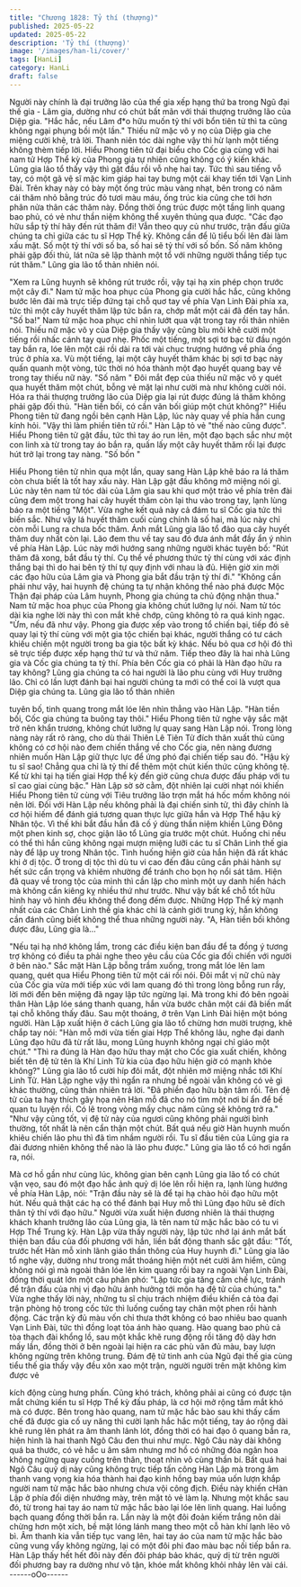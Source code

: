 ```yaml
---
title: "Chương 1828: Tỷ thí (thượng)"
published: 2025-05-22
updated: 2025-05-22
description: 'Tỷ thí (thượng)'
image: '/images/han-li/cover/'
tags: [HanLi]
category: HanLi
draft: false
---
```


Người này chính là đại trưởng lão của thế gia xếp hạng thứ ba
trong Ngũ đại thế gia - Lâm gia, dường như có chút bất mãn với
thái thượng trưởng lão của Diệp gia.
"Hắc hắc, nếu Lâm đ*o hữu muốn tỷ thí với bổn tiên tử thì ta cũng
không ngại phụng bồi một lần." Thiếu nữ mặc võ y nọ của Diệp
gia che miệng cười khẽ, trả lời.
Thanh niên tóc dài nghe vậy thì hừ lạnh một tiếng không thèm
tiếp lời.
Hiểu Phong tiên tử đại biểu cho Cốc gia cùng với hai nam tử Hợp
Thể kỳ của Phong gia tự nhiên cũng không có ý kiến khác.
Lũng gia lão tổ thấy vậy thì gật đầu rồi vỗ nhẹ hai tay.
Tức thì sau tiếng vỗ tay, có một gã vệ sĩ mặc kim giáp hai tay
bưng một cái khay tiến tới Vạn Linh Đài.
Trên khay này có bày một ống trúc màu vàng nhạt, bên trong có
năm cái thăm nhỏ bằng trúc đỏ tươi màu máu, ống trúc kia cũng
che tới hơn phân nửa thân các thăm này.
Đồng thời ống trúc được một tầng linh quang bao phủ, có vẻ như
thần niệm không thể xuyên thủng qua được.
"Các đạo hữu sắp tỷ thí hãy đến rút thăm đi! Vẫn theo quy củ như
trước, trận đấu giữa chúng ta chỉ giữa các tu sĩ Hợp Thể kỳ.
Không cần để lũ tiểu bối lên đài làm xấu mặt. Số một tỷ thí với số
ba, số hai sẽ tỷ thí với số bốn. Số năm không phải gặp đối thủ, lát
nữa sẽ lập thành một tổ với những người thắng tiếp tục rút thăm."
Lũng gia lão tổ thản nhiên nói.

"Xem ra Lũng huynh sẽ không rút trước rồi, vậy tại hạ xin phép
chọn trước một cây đi." Nam tử mặc hoa phục của Phong gia
cười hắc hắc, cũng không bước lên đài mà trực tiếp đứng tại chỗ
quơ tay về phía Vạn Linh Đài phía xa, tức thì một cây huyết thăm
lập tức bắn ra, chớp mắt một cái đã đến tay hắn.
"Số ba!" Nam tử mặc hoa phục chỉ nhìn lướt qua vật trong tay rồi
thản nhiên nói.
Thiếu nữ mặc võ y của Diệp gia thấy vậy cũng bĩu môi khẽ cười
một tiếng rồi nhấc cánh tay quơ nhẹ.
Phốc một tiếng, một sợi tơ bạc từ đầu ngón tay bắn ra, lóe lên
một cái rồi dài ra tới vài chục trượng hướng về phía ống trúc ở
phía xa.
Vù một tiếng, lại một cây huyết thăm khác bị sợi tơ bạc này quấn
quanh một vòng, tức thời nó hóa thành một đạo huyết quang bay
về trong tay thiếu nữ này.
"Số năm "
Đôi mắt đẹp của thiếu nữ mặc võ y quét qua huyết thăm một chút,
bỗng vẻ mặt lại như cười mà như không cười nói.
Hóa ra thái thượng trưởng lão của Diệp gia lại rút được đúng lá
thăm không phải gặp đối thủ.
"Hàn tiền bối, có cần vãn bối giúp một chút không?" Hiểu Phong
tiên tử đang ngồi bên cạnh Hàn Lập, lúc này quay về phía hắn
cung kính hỏi.
"Vậy thì làm phiền tiên tử rồi." Hàn Lập tỏ vẻ "thế nào cũng được".
Hiểu Phong tiên tử gật đầu, tức thì tay áo run lên, một đạo bạch
sắc như một con linh xà từ trong tay áo bắn ra, quấn lấy một cây
huyết thăm rồi lại được hút trở lại trong tay nàng.
"Số bốn "

Hiểu Phong tiên tử nhìn qua một lần, quay sang Hàn Lập khẽ báo
ra lá thăm còn chưa biết là tốt hay xấu này.
Hàn Lập gật đầu không mở miệng nói gì.
Lúc này tên nam tử tóc dài của Lâm gia sau khi quơ một trảo về
phía trên đài cũng đem một trong hai cây huyết thăm còn lại thu
vào trong tay, lạnh lùng báo ra một tiếng "Một".
Vừa nghe kết quả này cả đám tu sĩ Cốc gia tức thì biến sắc.
Như vậy lá huyết thăm cuối cùng chính là số hai, mà lúc này chỉ
còn mỗi Lung ra chưa bốc thăm.
Ánh mắt Lũng gia lão tổ đảo qua cây huyết thăm duy nhất còn lại.
Lão đem thu về tay sau đó đưa ánh mắt đầy ẩn ý nhìn về phía
Hàn Lập. Lúc này mới hướng sang những người khác tuyên bố:
"Rút thăm đã xong, bắt đầu tỷ thí. Cụ thể về phương thức tỷ thí
cùng với xác định thắng bại thì do hai bên tỷ thí tự quy định với
nhau là đủ. Hiện giờ xin mời các đạo hữu của Lâm gia và Phong
gia bắt đầu trận tỷ thí đi."
"Không cần phải như vậy, hai huynh đệ chúng ta tự nhận không
thể nào phá được Mộc Thận đại pháp của Lâm huynh, Phong gia
chúng ta chủ động nhận thua." Nam tử mặc hoa phục của Phong
gia không chút lưỡng lự nói.
Nam tử tóc dài kia nghe lời này thì con mắt khẽ chớp, cũng không
tỏ ra quá kinh ngạc.
"Ừm, nếu đã như vậy. Phong gia được xếp vào trong tổ chiến bại,
tiếp đó sẽ quay lại tỷ thí cùng với một gia tộc chiến bại khác,
người thắng có tư cách khiếu chiến một người trong ba gia tộc bất
kỳ khác. Nếu bỏ qua cơ hội đó thì sẽ trực tiếp được xếp hạng thứ
tư và thứ năm. Tiếp theo đây là hai nhà Lũng gia và Cốc gia
chúng ta tỷ thí. Phía bên Cốc gia có phải là Hàn đạo hữu ra tay
không? Lũng gia chúng ta có hai người là lão phu cùng với Huy
trưởng lão. Chỉ có lần lượt đánh bại hai người chúng ta mới có thể
coi là vượt qua Diệp gia chúng ta. Lũng gia lão tổ thản nhiên

tuyên bố, tinh quang trong mắt lóe lên nhìn thẳng vào Hàn Lập.
"Hàn tiền bối, Cốc gia chúng ta buông tay thôi." Hiểu Phong tiên
tử nghe vậy sắc mặt trở nên khẩn trương, không chút lưỡng lự
quay sang Hàn Lập nói.
Trong lòng nàng này rất rõ ràng, cho dù thái Thiên Lê Tiên Tử
đích thân xuất thủ cũng không có cơ hội nào đem chiến thắng về
cho Cốc gia, nên nàng đương nhiên muốn Hàn Lập giữ thực lực
để ứng phó đại chiến tiếp sau đó.
"Hậu kỳ tu sĩ sao! Chẳng qua chỉ là tỷ thí để thêm một chút kiến
thức cũng không tệ. Kể từ khi tại hạ tiến giai Hợp thể kỳ đến giờ
cũng chưa được đấu pháp với tu sĩ cao giai cùng bậc." Hàn Lập
sờ sờ cằm, đột nhiên lại cười nhạt nói khiến Hiểu Phong tiên tử
cùng với Tiêu trưởng lão trợn mắt há hốc mồm không nói nên lời.
Đối với Hàn Lập nếu không phải là đại chiến sinh tử, thì đây chính
là cơ hội hiếm để đánh giá tương quan thực lực giữa hắn và Hợp
Thể hậu kỳ Nhân tộc. Vì thế khi bắt đầu hắn đã cố ý dùng thần
niệm khiến Lũng Đông một phen kinh sợ, chọc giận lão tổ Lũng
gia trước một chút.
Huống chi nếu có thể thì hắn cũng không ngại mượn miệng lưỡi
các tu sĩ Chân Linh thế gia này để lập uy trong Nhân tộc.
Tình huống hiện giờ của hắn hiện đã rất khác khi ở dị tộc.
Ở trong dị tộc thì dù tu vi cao đến đâu cũng cần phải hành sự hết
sức cẩn trọng và khiêm nhường để tránh cho bọn họ nổi sát tâm.
Hiện đã quay về trong tộc của mình thì cần lập cho mình một uy
danh hiển hách mà không cần kiêng kỵ nhiều thứ như trước. Như
vậy bất kể chỗ tốt hữu hình hay vô hình đều không thể đong đếm
được.
Những Hợp Thể kỳ mạnh nhất của các Chân Linh thế gia khác chỉ
là cảnh giới trung kỳ, hắn không cần đánh cũng biết không thể
thua những người này.
"A, Hàn tiền bối không được đâu, Lũng gia là..."

"Nếu tại hạ nhớ không lầm, trong các điều kiện ban đầu để ta
đồng ý tương trợ không có điều ta phải nghe theo yêu cầu của
Cốc gia đối chiến với người ở bên nào." Sắc mặt Hàn Lập bỗng
trầm xuống, trong mắt lóe lên lam quang, quét qua Hiểu Phong
tiên tử một cái rồi nói.
Đôi mắt vị nữ chủ này của Cốc gia vừa mới tiếp xúc với lam
quang đó thì trong lòng bỗng run rẩy, lời mới đến bên miệng đã
ngay lập tức ngừng lại.
Mà trong khi đó bên ngoài thân Hàn Lập lóe sáng thanh quang,
hắn vừa bước chân một cái đã biến mất tại chỗ không thấy đâu.
Sau một thoáng, ở trên Vạn Linh Đài hiện một bóng người. Hàn
Lập xuất hiện ở cách Lũng gia lão tổ chừng hơn mười trượng, khẽ
chắp tay nói:
"Hàn mỗ mới vừa tiến giai Hợp Thể không lâu, nghe đại danh
Lũng đạo hữu đã từ rất lâu, mong Lũng huynh không ngại chỉ giáo
một chút."
"Thì ra đúng là Hàn đạo hữu thay mặt cho Cốc gia xuất chiến,
không biết tên đệ tử tên là Khí Linh Tử kia của đạo hữu hiện giờ
có mạnh khỏe không?" Lũng gia lão tổ cười híp đôi mắt, đột nhiên
mở miệng nhắc tới Khí Linh Tử.
Hàn Lập nghe vậy thì ngẩn ra nhưng bề ngoài vẫn không có vẻ gì
khác thường, cũng thản nhiên trả lời.
"Đã phiền đạo hữu bận tâm rồi. Tên đệ tử của ta hay thích gây
họa nên Hàn mỗ đã cho nó tìm một nơi bí ẩn để bế quan tu luyện
rồi. Có lẽ trong vòng mấy chục năm cũng sẽ không trở ra."
"Như vậy cũng tốt, vị đệ tử này của ngươi cũng không phải người
bình thường, tốt nhất là nên cẩn thận một chút. Bất quá nếu giờ
Hàn huynh muốn khiêu chiến lão phu thì đã tìm nhầm người rồi.
Tu sĩ đầu tiên của Lũng gia ra đài đương nhiên không thể nào là
lão phu được." Lũng gia lão tổ có hơi ngẩn ra, nói.

Mà cơ hồ gần như cùng lúc, không gian bên cạnh Lũng gia lão tổ
có chút vặn vẹo, sau đó một đạo hắc ảnh quỷ dị lóe lên rồi hiện
ra, lạnh lùng hướng về phía Hàn Lập, nói:
"Trận đầu này sẽ là để tại hạ chào hỏi đạo hữu một hút. Nếu quả
thật các hạ có thể đánh bại Huy mỗ thì Lũng đạo hữu sẽ đích thân
tỷ thí với đạo hữu."
Người vừa xuất hiện đương nhiên là thái thượng khách khanh
trưởng lão của Lũng gia, là tên nam tử mặc hắc bào có tu vi Hợp
Thể Trung kỳ.
Hàn Lập vừa thấy người này, lập tức nhớ lại ánh mắt bất thiện
ban đầu của đối phương với hắn, liền bất động thanh sắc gật đầu:
"Tốt, trước hết Hàn mỗ xinh lãnh giáo thần thông của Huy huynh
đi."
Lũng gia lão tổ nghe vậy, dường như trong mắt thoáng hiện một
nét cười âm hiểm, cũng không nói gì mà ngoài thân lóe lên kim
quang rồi bay ra ngoài Vạn Linh Đài, đồng thời quát lớn một câu
phân phó:
"Lập tức gia tăng cấm chế lực, tránh để trận đấu của nhị vị đạo
hữu ảnh hưởng tới môn hạ đệ tử của chúng ta."
Vừa nghe thấy lời này, những tu sĩ chịu trách nhiệm điều khiển cả
tòa đại trận phòng hộ trong cốc tức thì luống cuống tay chân một
phen rồi hành động.
Các trận kỳ đủ màu vốn chỉ thưa thớt không có bao nhiêu bao
quanh Vạn Linh Đài, tức thì đồng loạt tỏa ánh hào quang.
Hào quang bao phủ cả tòa thạch đài khổng lồ, sau một khắc khẽ
rung động rồi tăng độ dày hơn mấy lần, đồng thời ở bên ngoài lại
hiện ra các phù văn đủ màu, bay lượn không ngừng trên không
trung.
Đám đệ tử tinh anh của Ngũ đại thế gia cùng tiểu thế gia thấy vậy
đều xôn xao một trận, người người trên mặt không kìm được vẻ

kích động cùng hưng phấn.
Cũng khó trách, không phải ai cũng có được tận mắt chứng kiến
tu sĩ Hợp Thể kỳ đấu pháp, là cơ hội mở rộng tầm mắt khó mà có
được.
Bên trong hào quang, nam tử mặc hắc bào sau khi thấy cấm chế
đã được gia cố uy năng thì cười lạnh hắc hắc một tiếng, tay áo
rộng dài khẽ rung lên phát ra âm thanh lảnh lót, đồng thời có hai
đạo ô quang bắn ra, hiện hình là hai thanh Ngô Câu đen thui như
mực.
Ngô Câu này dài không quá ba thước, có vẻ hắc u âm sâm
nhưng mơ hồ có những đóa ngân hoa không ngừng quay cuồng
trên thân, thoạt nhìn vô cùng thần bí.
Bất quá hai Ngô Câu quỷ dị này cũng không trực tiếp tấn công
Hàn Lập mà trong âm thanh vang vọng kia hóa thành hai đạo kinh
hồng bay múa uốn lượn khắp người nam tử mặc hắc bào nhưng
chưa vội công địch.
Điều này khiến cHàn Lập ở phía đối diện nhướng mày, trên mặt tỏ
vẻ làm lạ.
Nhưng một khắc sau đó, từ trong hai tay áo nam tử mặc hắc bào
lại lóe lên linh quang. Hai luồng bạch quang đồng thời bắn ra. Lần
này là một đôi đoản kiếm trắng nõn dài chừng hơn một xích, bề
mặt lóng lánh mang theo một cỗ hàn khí lạnh lẽo vô bì.
Âm thanh kia vẫn tiếp tục vang lên, hai tay áo của nam tử mặc
hắc bào cũng vung vẩy không ngừng, lại có một đôi phi đao màu
bạc nối tiếp bắn ra.
Hàn Lập thấy hết hết đôi này đến đôi pháp bảo khác, quỷ dị từ
trên người đối phương bay ra dường như vô tận, khóe mắt không
khỏi nhảy lên vài cái.
------oOo------
